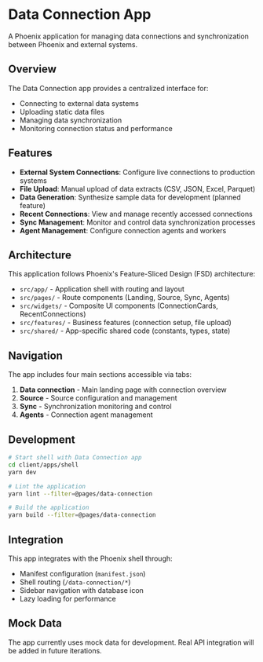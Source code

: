 # Data Connection App

A Phoenix application for managing data connections and synchronization between Phoenix and external systems.

## Overview

The Data Connection app provides a centralized interface for:
- Connecting to external data systems
- Uploading static data files
- Managing data synchronization
- Monitoring connection status and performance

## Features

- **External System Connections**: Configure live connections to production systems
- **File Upload**: Manual upload of data extracts (CSV, JSON, Excel, Parquet)
- **Data Generation**: Synthesize sample data for development (planned feature)
- **Recent Connections**: View and manage recently accessed connections
- **Sync Management**: Monitor and control data synchronization processes
- **Agent Management**: Configure connection agents and workers

## Architecture

This application follows Phoenix's Feature-Sliced Design (FSD) architecture:

- `src/app/` - Application shell with routing and layout
- `src/pages/` - Route components (Landing, Source, Sync, Agents)
- `src/widgets/` - Composite UI components (ConnectionCards, RecentConnections)
- `src/features/` - Business features (connection setup, file upload)
- `src/shared/` - App-specific shared code (constants, types, state)

## Navigation

The app includes four main sections accessible via tabs:

1. **Data connection** - Main landing page with connection overview
2. **Source** - Source configuration and management
3. **Sync** - Synchronization monitoring and control
4. **Agents** - Connection agent management

## Development

```bash
# Start shell with Data Connection app
cd client/apps/shell
yarn dev

# Lint the application
yarn lint --filter=@pages/data-connection

# Build the application
yarn build --filter=@pages/data-connection
```

## Integration

This app integrates with the Phoenix shell through:
- Manifest configuration (`manifest.json`)
- Shell routing (`/data-connection/*`)
- Sidebar navigation with database icon
- Lazy loading for performance

## Mock Data

The app currently uses mock data for development. Real API integration will be added in future iterations.